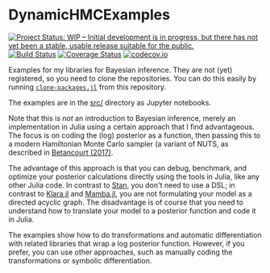 # DynamicHMCExamples

[![Project Status: WIP – Initial development is in progress, but there has not yet been a stable, usable release suitable for the public.](http://www.repostatus.org/badges/latest/wip.svg)](http://www.repostatus.org/#wip)
[![Build Status](https://travis-ci.org/tpapp/DynamicHMCExamples.jl.svg?branch=master)](https://travis-ci.org/tpapp/DynamicHMCExamples.jl)
[![Coverage Status](https://coveralls.io/repos/tpapp/DynamicHMCExamples.jl/badge.svg?branch=master&service=github)](https://coveralls.io/github/tpapp/DynamicHMCExamples.jl?branch=master)
[![codecov.io](http://codecov.io/github/tpapp/DynamicHMCExamples.jl/coverage.svg?branch=master)](http://codecov.io/github/tpapp/DynamicHMCExamples.jl?branch=master)

Examples for my libraries for Bayesian inference. They are not (yet) registered, so you need to clone the repositories. You can do this easily by running [`clone-packages.jl`](clone-packages.jl) from this repository.

The examples are in the [src/](./src/) directory as Jupyter notebooks.

Note that this is *not* an introduction to Bayesian inference, merely an implementation in Julia using a certain approach that I find advantageous. The focus is on coding the (log) posterior as a function, then passing this to a modern Hamiltonian Monte Carlo sampler (a variant of NUTS, as described in [Betancourt (2017)](https://arxiv.org/abs/1701.02434).

The advantage of this approach is that you can debug, benchmark, and optimize your posterior calculations directly using the tools in Julia, like any other Julia code. In contrast to [Stan](http://mc-stan.org/), you don't need to use a DSL; in contrast to [Klara.jl](https://github.com/JuliaStats/Klara.jl) and [Mamba.jl](https://github.com/brian-j-smith/Mamba.jl), you are not formulating your model as a directed acyclic graph. The disadvantage is of course that you need to understand how to translate your model to a posterior function and code it in Julia.

The examples show how to do transformations and automatic differentiation with related libraries that wrap a log posterior function. However, if you prefer, you can use other approaches, such as manually coding the transformations or symbolic differentiation.
